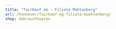 ```yaml
---
title: "fairKauf eG - Filiale Mühlenberg"
url: /hannover/fairkauf-eg-filiale-muehlenberg/
shop: Gebrauchtwaren
---
```

